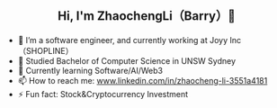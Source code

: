 ## <p align="center">Hi, I'm ZhaochengLi（Barry）👋</p>

- 🔭  I’m a software engineer, and currently working at Joyy Inc（SHOPLINE）
- 📖  Studied Bachelor of Computer Science in UNSW Sydney
- 🌱  Currently learning Software/AI/Web3
- 📫  How to reach me: www.linkedin.com/in/zhaocheng-li-3551a4181
- ⚡   Fun fact: Stock&Cryptocurrency Investment
